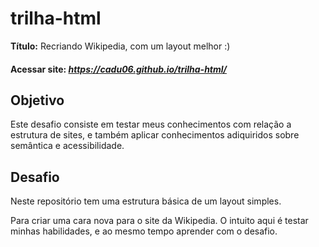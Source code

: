 # trilha-html

**Título:** Recriando Wikipedia, com um layout melhor :)

 #### Acessar site: *https://cadu06.github.io/trilha-html/*

## Objetivo
Este desafio consiste em testar meus conhecimentos com relação a estrutura de sites, e também aplicar conhecimentos adiquiridos sobre semântica e acessibilidade.

## Desafio
Neste repositório tem uma estrutura básica de um layout simples.

Para criar uma cara nova para o site da Wikipedia. O intuito aqui é testar minhas habilidades, e ao mesmo tempo aprender com o desafio.
